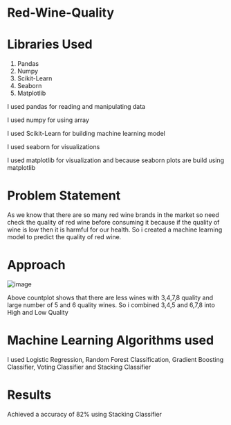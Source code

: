 # Red-Wine-Quality

# Libraries Used

  1. Pandas
  2. Numpy
  3. Scikit-Learn
  4. Seaborn
  5. Matplotlib

I used pandas for reading and manipulating data

I used numpy for using array

I used Scikit-Learn for building machine learning model

I used seaborn for visualizations

I used matplotlib for visualization and because seaborn plots are build using matplotlib

# Problem Statement

As we know that there are so many red wine brands in the market so need check the quality of red wine before consuming it because if the quality of wine is low then it is harmful for our health. So i created a machine learning model to predict the quality of red wine.

# Approach 

![image](https://user-images.githubusercontent.com/37149683/144063129-3614c564-2540-4320-958c-47c520f77c14.png)

Above countplot shows that there are less wines with 3,4,7,8 quality and large number of 5 and 6 quality wines. So i combined 3,4,5 and 6,7,8 into High and Low Quality 

#  Machine Learning Algorithms used

I used Logistic Regression, Random Forest Classification, Gradient Boosting Classifier, Voting Classifier and Stacking Classifier

# Results

Achieved a accuracy of 82% using Stacking Classifier
